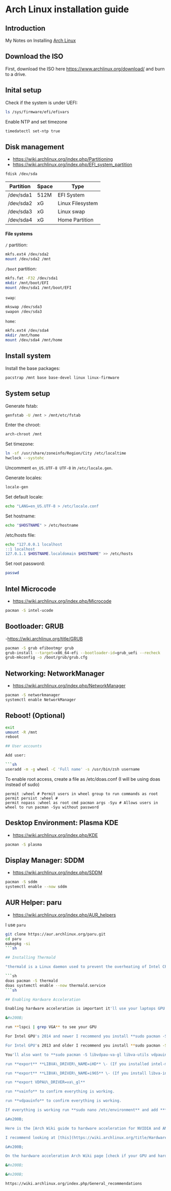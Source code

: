 # Arch Linux installation guide

## Introduction

My Notes on Installing [Arch Linux](https://www.archlinux.org/)

## Download the ISO

First, download the ISO here https://www.archlinux.org/download/ and burn to a drive.

## Inital setup

Check if the system is under UEFI:


```sh
ls /sys/firmware/efi/efivars
```


Enable NTP and set timezone

```sh
timedatectl set-ntp true
```

## Disk management

- https://wiki.archlinux.org/index.php/Partitioning
- https://wiki.archlinux.org/index.php/EFI_system_partition

```sh
fdisk /dev/sda
```

| Partition  | Space  | Type             |
|------------|--------|------------------|
| /dev/sda1  | 512M   | EFI System       |
| /dev/sda2  | xG     | Linux Filesystem |
| /dev/sda3  | xG     | Linux swap       |
| /dev/sda4  | xG     | Home Partition   |

#### File systems

`/` partition:

```sh
mkfs.ext4 /dev/sda2
mount /dev/sda2 /mnt
```


`/boot` partition:

```sh
mkfs.fat -F32 /dev/sda1
mkdir /mnt/boot/EFI
mount /dev/sda1 /mnt/boot/EFI
```

`swap`:

```sh
mkswap /dev/sda3
swapon /dev/sda3
```

`home`:

```sh
mkfs.ext4 /dev/sda4
mkdir /mnt/home
mount /dev/sda4 /mnt/home
```

## Install system

Install the base packages:

```sh
pacstrap /mnt base base-devel linux linux-firmware
```

## System setup

Generate fstab:

```sh
genfstab -U /mnt > /mnt/etc/fstab
```


Enter the chroot:

```sh
arch-chroot /mnt
```

Set timezone:

```sh
ln -sf /usr/share/zoneinfo/Region/City /etc/localtime
hwclock --systohc
```

Uncomment `en_US.UTF-8 UTF-8` in `/etc/locale.gen`.

Generate locales:

```sh
locale-gen
```

Set default locale:

```sh
echo "LANG=en_US.UTF-8 > /etc/locale.conf
```

Set hostname:

```sh
echo "$HOSTNAME" > /etc/hostname
```

/etc/hosts file:

```sh
echo "127.0.0.1 localhost
::1 localhost
127.0.1.1 $HOSTNAME.localdomain $HOSTNAME" >> /etc/hosts
```

Set root password:

```sh
passwd
```

## Intel Microcode

- https://wiki.archlinux.org/index.php/Microcode

```sh
pacman -S intel-ucode
```

## Bootloader: GRUB

-https://wiki.archlinux.org/title/GRUB

```sh
pacman -S grub efibootmgr grub 
grub-install --target=x86_64-efi --bootloader-id=grub_uefi --recheck
grub-mkconfig -o /boot/grub/grub.cfg
```

## Networking: NetworkManager

- https://wiki.archlinux.org/index.php/NetworkManager

```sh
pacman -S networkmanager
systemctl enable NetworkManager
```

## Reboot! (Optional)
 
 ```sh
exit
umount -R /mnt
reboot

## User accounts

Add user:

```sh
useradd -m -g wheel -C 'Full name' -s /usr/bin/zsh username
```
To enable root access, create a file as /etc/doas.conf (I will be using doas instead of sudo)

````
permit :wheel # Permit users in wheel group to run commands as root
permit persist :wheel # 
permit nopass :wheel as root cmd pacman args -Syu # Allows users in wheel to run pacman -Syu without password
````

## Desktop Environment: Plasma KDE

- https://wiki.archlinux.org/index.php/KDE

```sh
pacman -S plasma
```

## Display Manager: SDDM

- https://wiki.archlinux.org/index.php/SDDM

```sh
pacman -S sddm
systemctl enable --now sddm
```

## AUR Helper: paru

- https://wiki.archlinux.org/index.php/AUR_helpers

I use `paru` 

```sh
git clone https://aur.archlinux.org/paru.git
cd paru
makepkg -si
```sh

## Installing Thermald  

"thermald is a Linux daemon used to prevent the overheating of Intel CPUs. This  daemon monitors temperature and applies compensation using available cooling methods."

```sh
doas pacman -S thermald 
doas systemctl enable --now thermald.service
```sh

## Enabling Hardware Acceleration

Enabling hardware acceleration is important it'll use your laptops GPU for stuff like video decoding or encoding instead of your CPU, it will make your laptop run cooler and faster while saving power this can resolve issues like videos stuttering and your laptop being hot while watching videos, I recommend looking into the Arch Wiki guide hardware acceleration for applications below after you've set this up.

&#x200B;

run **lspci | grep VGA** to see your GPU

For Intel GPU's 2014 and newer I recommend you install **sudo pacman -S intel-media-driver** \- From Arch Wiki. > ***"HD Graphics series starting from Broadwell (2014) and newer are supported by intel-media-driver."***

For Intel GPU's 2013 and older I recommend you install **sudo pacman -S libva-intel-driver**  \-  From Arch Wiki > ***"GMA 4500 (2008) and newer GPUs, including HD Graphics up to Coffee Lake (2017) are supported by libva-intel-driver."***

You'll also want to **sudo pacman -S libvdpau-va-gl libva-utils vdpauinfo**

run **export** **LIBVA\_DRIVER\_NAME=iHD** \- (If you installed intel-media-driver)

run **export** **LIBVA\_DRIVER\_NAME=i965** \- (If you install libva-intel-driver)

run **export VDPAU\_DRIVER=va\_gl**

run **vainfo** to confirm everything is working.

run **vdpauinfo** to confirm everything is working.

If everything is working run **sudo nano /etc/environment** and add ***LIBVA\_DRIVER\_NAME=iHD*** or ***LIBVA\_DRIVER\_NAME=i965*** (Depending on which driver you installed.) Then add ***VDPAU\_DRIVER=va\_gl*** save and exit.

&#x200B;

Here is the [Arch Wiki guide to hardware acceleration for NVIDIA and AMD users](https://wiki.archlinux.org/title/Hardware_video_acceleration).

I recommend looking at [this](https://wiki.archlinux.org/title/Hardware_video_acceleration#Configuring_applications) to enable hardware acceleration in applications.

&#x200B;

On the hardware acceleration Arch Wiki page [check if your GPU and hardware acceleration driver can decode VP9](https://wiki.archlinux.org/title/Hardware_video_acceleration#Comparison_tables) if it can't install the h264ify browser extension otherwise you wont be able to watch stuff like YouTube videos with hardware video decoding keep in mind h264ify will disable resolutions above 1080p.

&#x200B;

&#x200B;

https://wiki.archlinux.org/index.php/General_recommendations
